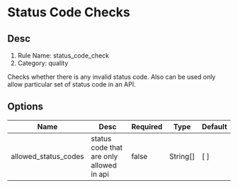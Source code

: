 # Status Code Checks

## Desc

1. Rule Name: status_code_check
2. Category: quality

Checks whether there is any invalid status code. Also can be used only allow particular set of status code in an API.

## Options

| Name                 | Desc                                     | Required | Type     | Default |
| -------------------- | ---------------------------------------- | -------- | -------- | ------- |
| allowed_status_codes | status code that are only allowed in api | false    | String[] | [ ]     |
